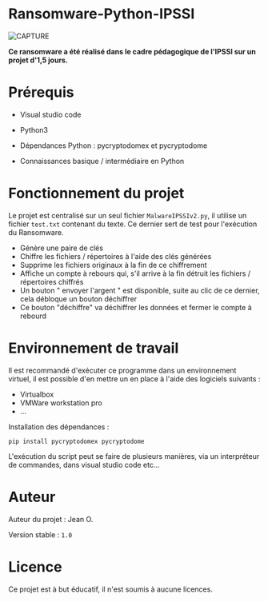 # Ransomware-Python-IPSSI

![CAPTURE](https://zupimages.net/up/22/48/vpcg.png)

**Ce ransomware a été réalisé dans le cadre pédagogique de l'IPSSI sur un projet d'1,5 jours.**

# Prérequis
- Visual studio code

- Python3

- Dépendances Python : pycryptodomex et pycryptodome

- Connaissances basique / intermédiaire en Python

# Fonctionnement du projet

Le projet est centralisé sur un seul fichier ```MalwareIPSSIv2.py```, il utilise un fichier ```test.txt``` contenant du texte. Ce dernier sert de test pour l'exécution du Ransomware.
  
- Génère une paire de clés
- Chiffre les fichiers / répertoires à l'aide des clés générées
- Supprime les fichiers originaux à la fin de ce chiffrement
- Affiche un compte à rebours qui, s'il arrive à la fin détruit les fichiers / répertoires chiffrés
- Un bouton " envoyer l'argent " est disponible, suite au clic de ce dernier, cela débloque un bouton déchiffrer
- Ce bouton "déchiffre" va déchiffrer les données et fermer le compte à rebourd

# Environnement de travail

Il est recommandé d'exécuter ce programme dans un environnement virtuel, il est possible d'en mettre un en place à l'aide des logiciels suivants : 
- Virtualbox
- VMWare workstation pro
- ...

Installation des dépendances :

```pip install pycryptodomex pycryptodome```

L'exécution du script peut se faire de plusieurs manières, via un interpréteur de commandes, dans visual studio code etc...

# Auteur

Auteur du projet : Jean O.

Version stable : ```1.0```

# Licence

Ce projet est à but éducatif, il n'est soumis à aucune licences.
